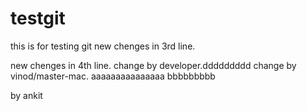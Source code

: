 # testgit
this is for testing git
new chenges in 3rd line.

new chenges in 4th line.
change by developer.ddddddddd
change by vinod/master-mac.
aaaaaaaaaaaaaaa
bbbbbbbbb

by ankit